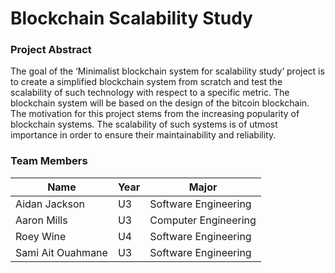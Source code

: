 # Blockchain Scalability Study

### Project Abstract
The goal of the ‘Minimalist blockchain system for scalability study’ project is to create a simplified blockchain system from scratch and test the scalability of such technology with respect to a specific metric. The blockchain system will be based on the design of the bitcoin blockchain. The motivation for this project stems from the increasing popularity of blockchain systems. The scalability of such systems is of utmost importance in order to ensure their maintainability and reliability.

### Team Members
| Name | Year | Major |
|------|------|-------|
| Aidan Jackson | U3 | Software Engineering |
| Aaron Mills | U3 | Computer Engineering |
| Roey Wine | U4 | Software Engineering |
| Sami Ait Ouahmane | U3 | Software Engineering | 
